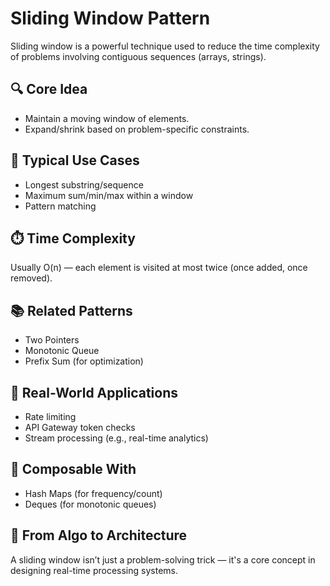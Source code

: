 # Sliding Window Pattern

Sliding window is a powerful technique used to reduce the time complexity of problems involving contiguous sequences (arrays, strings).

## 🔍 Core Idea
- Maintain a moving window of elements.
- Expand/shrink based on problem-specific constraints.

## 🧠 Typical Use Cases
- Longest substring/sequence
- Maximum sum/min/max within a window
- Pattern matching

## ⏱️ Time Complexity
Usually O(n) — each element is visited at most twice (once added, once removed).

## 📚 Related Patterns
- Two Pointers
- Monotonic Queue
- Prefix Sum (for optimization)

## 📎 Real-World Applications
- Rate limiting
- API Gateway token checks
- Stream processing (e.g., real-time analytics)

## 🧩 Composable With
- Hash Maps (for frequency/count)
- Deques (for monotonic queues)

## 🧵 From Algo to Architecture
A sliding window isn’t just a problem-solving trick — it's a core concept in designing real-time processing systems.
